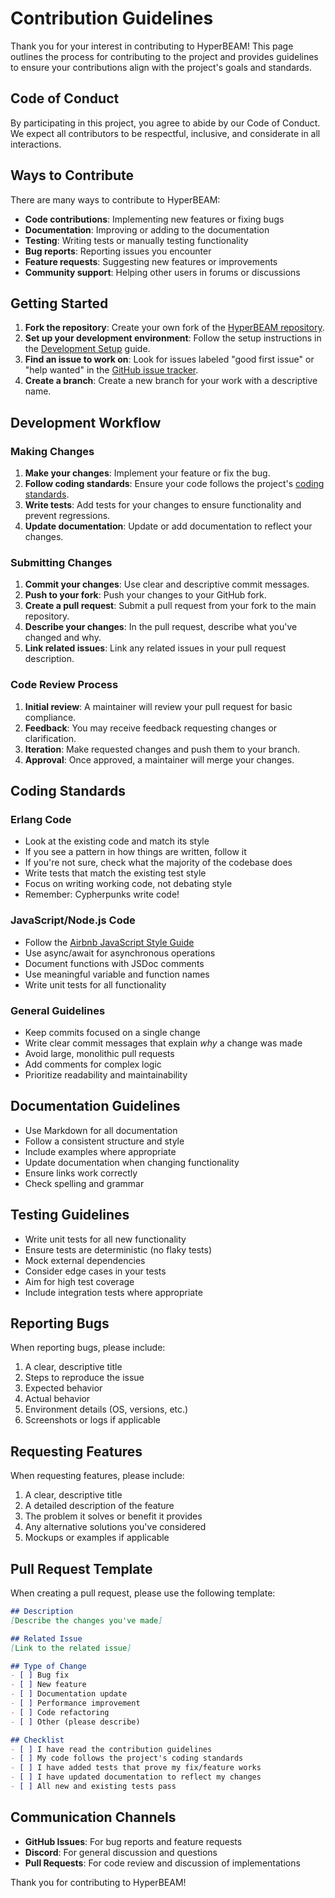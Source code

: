 # Contribution Guidelines

Thank you for your interest in contributing to HyperBEAM! This page outlines the process for contributing to the project and provides guidelines to ensure your contributions align with the project's goals and standards.

## Code of Conduct

By participating in this project, you agree to abide by our Code of Conduct. We expect all contributors to be respectful, inclusive, and considerate in all interactions.

## Ways to Contribute

There are many ways to contribute to HyperBEAM:

- **Code contributions**: Implementing new features or fixing bugs
- **Documentation**: Improving or adding to the documentation
- **Testing**: Writing tests or manually testing functionality
- **Bug reports**: Reporting issues you encounter
- **Feature requests**: Suggesting new features or improvements
- **Community support**: Helping other users in forums or discussions

## Getting Started

1. **Fork the repository**: Create your own fork of the [HyperBEAM repository](https://github.com/permaweb/HyperBEAM).
2. **Set up your development environment**: Follow the setup instructions in the [Development Setup](setup.md) guide.
3. **Find an issue to work on**: Look for issues labeled "good first issue" or "help wanted" in the [GitHub issue tracker](https://github.com/permaweb/HyperBEAM/issues).
4. **Create a branch**: Create a new branch for your work with a descriptive name.

## Development Workflow

### Making Changes

1. **Make your changes**: Implement your feature or fix the bug.
2. **Follow coding standards**: Ensure your code follows the project's [coding standards](#coding-standards).
3. **Write tests**: Add tests for your changes to ensure functionality and prevent regressions.
4. **Update documentation**: Update or add documentation to reflect your changes.

### Submitting Changes

1. **Commit your changes**: Use clear and descriptive commit messages.
2. **Push to your fork**: Push your changes to your GitHub fork.
3. **Create a pull request**: Submit a pull request from your fork to the main repository.
4. **Describe your changes**: In the pull request, describe what you've changed and why.
5. **Link related issues**: Link any related issues in your pull request description.

### Code Review Process

1. **Initial review**: A maintainer will review your pull request for basic compliance.
2. **Feedback**: You may receive feedback requesting changes or clarification.
3. **Iteration**: Make requested changes and push them to your branch.
4. **Approval**: Once approved, a maintainer will merge your changes.

## Coding Standards

### Erlang Code

- Look at the existing code and match its style
- If you see a pattern in how things are written, follow it
- If you're not sure, check what the majority of the codebase does
- Write tests that match the existing test style
- Focus on writing working code, not debating style
- Remember: Cypherpunks write code!

### JavaScript/Node.js Code

- Follow the [Airbnb JavaScript Style Guide](https://github.com/airbnb/javascript)
- Use async/await for asynchronous operations
- Document functions with JSDoc comments
- Use meaningful variable and function names
- Write unit tests for all functionality

### General Guidelines

- Keep commits focused on a single change
- Write clear commit messages that explain *why* a change was made
- Avoid large, monolithic pull requests
- Add comments for complex logic
- Prioritize readability and maintainability

## Documentation Guidelines

- Use Markdown for all documentation
- Follow a consistent structure and style
- Include examples where appropriate
- Update documentation when changing functionality
- Ensure links work correctly
- Check spelling and grammar

## Testing Guidelines

- Write unit tests for all new functionality
- Ensure tests are deterministic (no flaky tests)
- Mock external dependencies
- Consider edge cases in your tests
- Aim for high test coverage
- Include integration tests where appropriate

## Reporting Bugs

When reporting bugs, please include:

1. A clear, descriptive title
2. Steps to reproduce the issue
3. Expected behavior
4. Actual behavior
5. Environment details (OS, versions, etc.)
6. Screenshots or logs if applicable

## Requesting Features

When requesting features, please include:

1. A clear, descriptive title
2. A detailed description of the feature
3. The problem it solves or benefit it provides
4. Any alternative solutions you've considered
5. Mockups or examples if applicable

## Pull Request Template

When creating a pull request, please use the following template:

```markdown
## Description
[Describe the changes you've made]

## Related Issue
[Link to the related issue]

## Type of Change
- [ ] Bug fix
- [ ] New feature
- [ ] Documentation update
- [ ] Performance improvement
- [ ] Code refactoring
- [ ] Other (please describe)

## Checklist
- [ ] I have read the contribution guidelines
- [ ] My code follows the project's coding standards
- [ ] I have added tests that prove my fix/feature works
- [ ] I have updated documentation to reflect my changes
- [ ] All new and existing tests pass
```

## Communication Channels

- **GitHub Issues**: For bug reports and feature requests
- **Discord**: For general discussion and questions
- **Pull Requests**: For code review and discussion of implementations

Thank you for contributing to HyperBEAM! 
